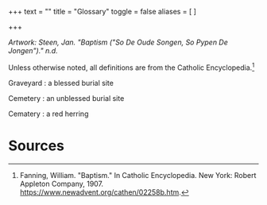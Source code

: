 +++
text = ""
title = "Glossary"
toggle = false
aliases = [
]

+++

_Artwork: Steen, Jan. "Baptism ("So De Oude Songen, So Pypen De Jongen")." n.d._

Unless otherwise noted, all definitions are from the Catholic Encyclopedia.[^1]

Graveyard
: a blessed burial site

Cemetery
: an unblessed burial site 

Cematery
: a red herring

# Sources

[^1]: Fanning, William. "Baptism." In Catholic Encyclopedia. New York: Robert Appleton Company, 1907. https://www.newadvent.org/cathen/02258b.htm.

[^2]:“Catholic Rites and Churches.” _EWTN_, 2007, https://www.ewtn.com/expert/answers/catholic_rites_and_churches.htm.

